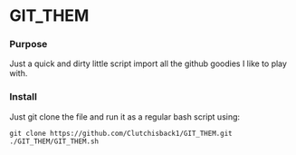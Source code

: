 # GIT_THEM

### Purpose

Just a quick and dirty little script import all the github goodies I like to play with.

### Install

Just git clone the file and run it as a regular bash script using: 
    
    git clone https://github.com/Clutchisback1/GIT_THEM.git
    ./GIT_THEM/GIT_THEM.sh

